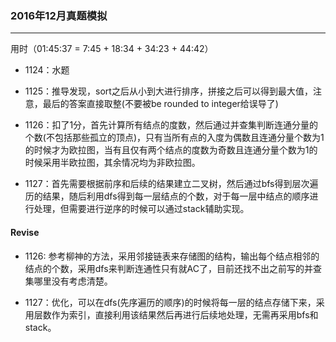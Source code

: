### 2016年12月真题模拟

-------
用时（01:45:37 = 7:45 + 18:34 + 34:23 + 44:42）

- 1124：水题

- 1125：推导发现，sort之后从小到大进行排序，拼接之后可以得到最大值，注意，最后的答案直接取整(不要被be rounded to integer给误导了)

- 1126：扣了1分，首先计算所有结点的度数，然后通过并查集判断连通分量的个数(不包括那些孤立的顶点)，只有当所有点的入度为偶数且连通分量个数为1的时候才为欧拉图，当有且仅有两个结点的度数为奇数且连通分量个数为1的时候采用半欧拉图，其余情况均为非欧拉图。

- 1127：首先需要根据前序和后续的结果建立二叉树，然后通过bfs得到层次遍历的结果，随后利用dfs得到每一层结点的个数，对于每一层中结点的顺序进行处理，但需要进行逆序的时候可以通过stack辅助实现。

#### Revise

- 1126: 参考柳神的方法，采用邻接链表来存储图的结构，输出每个结点相邻的结点的个数，采用dfs来判断连通性只有就AC了，目前还找不出之前写的并查集哪里没有考虑清楚。

- 1127：优化，可以在dfs(先序遍历的顺序)的时候将每一层的结点存储下来，采用层数作为索引，直接利用该结果然后再进行后续地处理，无需再采用bfs和stack。
